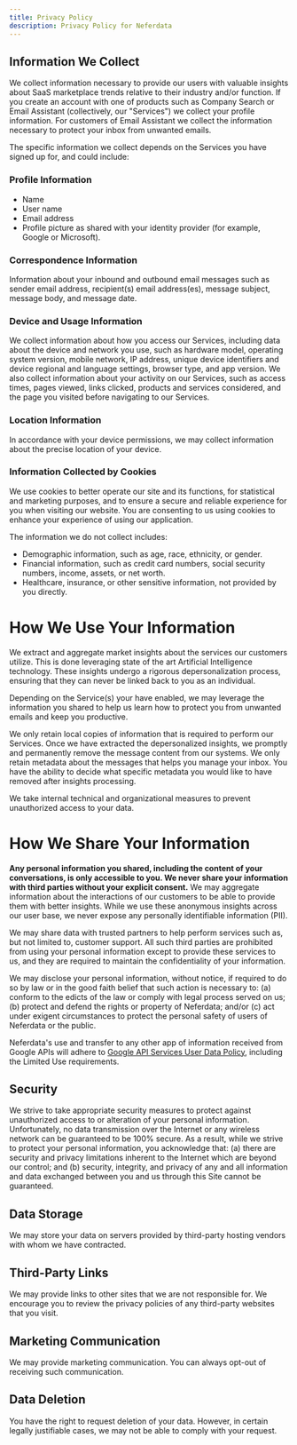 ```yaml
---
title: Privacy Policy
description: Privacy Policy for Neferdata
---
```


## Information We Collect

We collect information necessary to provide our users with valuable insights about SaaS marketplace trends relative to their industry and/or function. If you create an account with one of products such as Company Search or Email Assistant (collectively, our "Services") we collect your profile information. For customers of Email Assistant we collect the information necessary to protect your inbox from unwanted emails.


The specific information we collect depends on the Services you have signed up for, and could include:


### Profile Information
- Name
- User name
- Email address
- Profile picture as shared with your identity provider (for example, Google or Microsoft).

### Correspondence Information

Information about your inbound and outbound email messages such as sender email address, recipient(s) email address(es), message subject, message body, and message date.

### Device and Usage Information

We collect information about how you access our Services, including data about the device and network you use, such as hardware model, operating system version, mobile network, IP address, unique device identifiers and device regional and language settings, browser type, and app version. We also collect information about your activity on our Services, such as access times, pages viewed, links clicked, products and services considered, and the page you visited before navigating to our Services.

### Location Information

In accordance with your device permissions, we may collect information about the precise location of your device.

### Information Collected by Cookies

 We use cookies to better operate our site and its functions, for statistical and marketing purposes, and to ensure a secure and reliable experience for you when visiting our website. You are consenting to us using cookies to enhance your experience of using our application.


The information we do not collect includes:

- Demographic information, such as age, race, ethnicity, or gender.
- Financial information, such as credit card numbers, social security numbers, income, assets, or net worth.
- Healthcare, insurance, or other sensitive information, not provided by you directly.

# How We Use Your Information

We extract and aggregate market insights about the services our customers utilize. This is done leveraging state of the art Artificial Intelligence technology. These insights undergo a rigorous depersonalization process, ensuring that they can never be linked back to you as an individual.

Depending on the Service(s) your have enabled, we may leverage the information you shared to help us learn how to protect you from unwanted emails and keep you productive.

We only retain local copies of information that is required to perform our Services. Once we have extracted the depersonalized insights, we promptly and permanently remove the message content from our systems. We only retain metadata about the messages that helps you manage your inbox. You have the ability to decide what specific metadata you would like to have removed after insights processing.

We take internal technical and organizational measures to prevent unauthorized access to your data.

# How We Share Your Information

**Any personal information you shared, including the content of your conversations, is only accessible to you. We never share your information with third parties without your explicit consent.** We may aggregate information about the interactions of our customers to be able to provide them with better insights. While we use these anonymous insights across our user base, we never expose any personally identifiable information (PII).

We may share data with trusted partners to help perform services such as, but not limited to, customer support. All such third parties are prohibited from using your personal information except to provide these services to us, and they are required to maintain the confidentiality of your information.

We may disclose your personal information, without notice, if required to do so by law or in the good faith belief that such action is necessary to: (a) conform to the edicts of the law or comply with legal process served on us; (b) protect and defend the rights or property of Neferdata; and/or (c) act under exigent circumstances to protect the personal safety of users of Neferdata or the public.

Neferdata's use and transfer to any other app of information received from Google APIs will adhere to [Google API Services User Data Policy](https://developers.google.com/terms/api-services-user-data-policy#additional_requirements_for_specific_api_scopes), including the Limited Use requirements.


## Security

We strive to take appropriate security measures to protect against unauthorized access to or alteration of your personal information. Unfortunately, no data transmission over the Internet or any wireless network can be guaranteed to be 100% secure. As a result, while we strive to protect your personal information, you acknowledge that: (a) there are security and privacy limitations inherent to the Internet which are beyond our control; and (b) security, integrity, and privacy of any and all information and data exchanged between you and us through this Site cannot be guaranteed.


## Data Storage

We may store your data on servers provided by third-party hosting vendors with whom we have contracted.

## Third-Party Links

We may provide links to other sites that we are not responsible for. We encourage you to review the privacy policies of any third-party websites that you visit.


## Marketing Communication

We may provide marketing communication. You can always opt-out of receiving such communication.


## Data Deletion

You have the right to request deletion of your data. However, in certain legally justifiable cases, we may not be able to comply with your request.